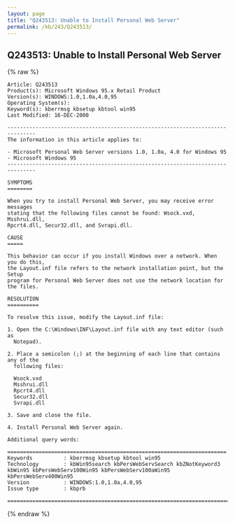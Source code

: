 ```yaml
---
layout: page
title: "Q243513: Unable to Install Personal Web Server"
permalink: /kb/243/Q243513/
---
```


## Q243513: Unable to Install Personal Web Server

{% raw %}

	Article: Q243513
	Product(s): Microsoft Windows 95.x Retail Product
	Version(s): WINDOWS:1.0,1.0a,4.0,95
	Operating System(s): 
	Keyword(s): kberrmsg kbsetup kbtool win95
	Last Modified: 16-DEC-2000
	
	-------------------------------------------------------------------------------
	The information in this article applies to:
	
	- Microsoft Personal Web Server versions 1.0, 1.0a, 4.0 for Windows 95 
	- Microsoft Windows 95 
	-------------------------------------------------------------------------------
	
	SYMPTOMS
	========
	
	When you try to install Personal Web Server, you may receive error messages
	stating that the following files cannot be found: Wsock.vxd, Msshrui.dll,
	Rpcrt4.dll, Secur32.dll, and Svrapi.dll.
	
	CAUSE
	=====
	
	This behavior can occur if you install Windows over a network. When you do this,
	the Layout.inf file refers to the network installation point, but the Setup
	program for Personal Web Server does not use the network location for the files.
	
	RESOLUTION
	==========
	
	To resolve this issue, modify the Layout.inf file:
	
	1. Open the C:\Windows\INF\Layout.inf file with any text editor (such as
	  Notepad).
	
	2. Place a semicolon (;) at the beginning of each line that contains any of the
	  following files:
	
	  Wsock.vxd
	  Msshrui.dll
	  Rpcrt4.dll
	  Secur32.dll
	  Svrapi.dll
	
	3. Save and close the file.
	
	4. Install Personal Web Server again.
	
	Additional query words:
	
	======================================================================
	Keywords          : kberrmsg kbsetup kbtool win95 
	Technology        : kbWin95search kbPersWebServSearch kbZNotKeyword3 kbWin95 kbPersWebServ100Win95 kbPersWebServ100aWin95 kbPersWebServ400Win95
	Version           : WINDOWS:1.0,1.0a,4.0,95
	Issue type        : kbprb
	
	=============================================================================
	

{% endraw %}
